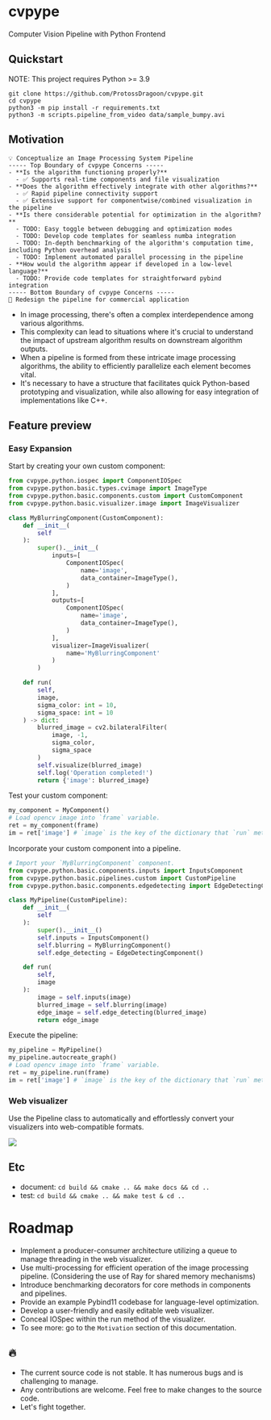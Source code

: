 # cvpype

Computer Vision Pipeline with Python Frontend

## Quickstart

NOTE: This project requires Python >= 3.9

```
git clone https://github.com/ProtossDragoon/cvpype.git
cd cvpype
python3 -m pip install -r requirements.txt
python3 -m scripts.pipeline_from_video data/sample_bumpy.avi
```

## Motivation

```
💡 Conceptualize an Image Processing System Pipeline
----- Top Boundary of cvpype Concerns -----
- **Is the algorithm functioning properly?**
  - ✅ Supports real-time components and file visualization
- **Does the algorithm effectively integrate with other algorithms?**
  - ✅ Rapid pipeline connectivity support
  - ✅ Extensive support for componentwise/combined visualization in the pipeline
- **Is there considerable potential for optimization in the algorithm?**
  - TODO: Easy toggle between debugging and optimization modes
  - TODO: Develop code templates for seamless numba integration
  - TODO: In-depth benchmarking of the algorithm's computation time, including Python overhead analysis
  - TODO: Implement automated parallel processing in the pipeline
- **How would the algorithm appear if developed in a low-level language?**
  - TODO: Provide code templates for straightforward pybind integration
----- Bottom Boundary of cvpype Concerns -----
💪 Redesign the pipeline for commercial application
```

- In image processing, there's often a complex interdependence among various algorithms.
- This complexity can lead to situations where it's crucial to understand the impact of upstream algorithm results on downstream algorithm outputs.
- When a pipeline is formed from these intricate image processing algorithms, the ability to efficiently parallelize each element becomes vital.
- It's necessary to have a structure that facilitates quick Python-based prototyping and visualization, while also allowing for easy integration of implementations like C++.

## Feature preview

### Easy Expansion

Start by creating your own custom component:

```python
from cvpype.python.iospec import ComponentIOSpec
from cvpype.python.basic.types.cvimage import ImageType
from cvpype.python.basic.components.custom import CustomComponent
from cvpype.python.basic.visualizer.image import ImageVisualizer

class MyBlurringComponent(CustomComponent):
    def __init__(
        self
    ):
        super().__init__(
            inputs=[
                ComponentIOSpec(
                    name='image',
                    data_container=ImageType(),
                )
            ],
            outputs=[
                ComponentIOSpec(
                    name='image',
                    data_container=ImageType(),
                )
            ],
            visualizer=ImageVisualizer(
                name='MyBlurringComponent'
            )
        )

    def run(
        self,
        image,
        sigma_color: int = 10,
        sigma_space: int = 10
    ) -> dict:
        blurred_image = cv2.bilateralFilter(
            image, -1,
            sigma_color,
            sigma_space
        )
        self.visualize(blurred_image)
        self.log('Operation completed!')
        return {'image': blurred_image}
```

Test your custom component:

```python
my_component = MyComponent()
# Load opencv image into `frame` variable.
ret = my_component(frame)
im = ret['image'] # `image` is the key of the dictionary that `run` method returns.
```

Incorporate your custom component into a pipeline.

```python
# Import your `MyBlurringComponent` component.
from cvpype.python.basic.components.inputs import InputsComponent
from cvpype.python.basic.pipelines.custom import CustomPipeline
from cvpype.python.basic.components.edgedetecting import EdgeDetectingComponent

class MyPipeline(CustomPipeline):
    def __init__(
        self
    ):
        super().__init__()
        self.inputs = InputsComponent()
        self.blurring = MyBlurringComponent()
        self.edge_detecting = EdgeDetectingComponent()

    def run(
        self,
        image
    ):
        image = self.inputs(image)
        blurred_image = self.blurring(image)
        edge_image = self.edge_detecting(blurred_image)
        return edge_image
```

Execute the pipeline:

```python
my_pipeline = MyPipeline()
my_pipeline.autocreate_graph()
# Load opencv image into `frame` variable.
ret = my_pipeline.run(frame)
im = ret['image'] # `image` is the key of the dictionary that `run` method in the final component returns.
```

### Web visualizer

Use the Pipeline class to automatically and effortlessly convert your visualizers into web-compatible formats.

![](./docs/visualizer.gif)

## Etc

- document: `cd build && cmake .. && make docs && cd ..`
- test: `cd build && cmake .. && make test & cd ..`

# Roadmap

- Implement a producer-consumer architecture utilizing a queue to manage threading in the web visualizer.
- Use multi-processing for efficient operation of the image processing pipeline. (Considering the use of Ray for shared memory mechanisms)
- Introduce benchmarking decorators for core methods in components and pipelines.
- Provide an example Pybind11 codebase for language-level optimization.
- Develop a user-friendly and easily editable web visualizer.
- Conceal IOSpec within the run method of the visualizer.
- To see more: go to the `Motivation` section of this documentation.

## 🔥

- The current source code is not stable. It has numerous bugs and is challenging to manage.
- Any contributions are welcome. Feel free to make changes to the source code.
- Let's fight together.
